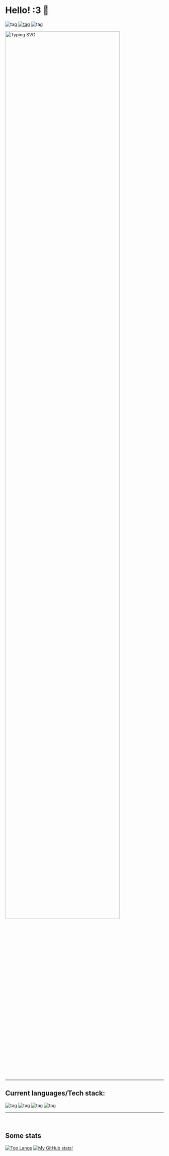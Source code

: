 # Hello! :3 👋

![tag](https://img.shields.io/badge/Furry%20:3-8A2BE2) [![tag](https://img.shields.io/youtube/channel/subscribers/UCKzLDB3cvUhWIpFibsmGV6g?style=social
)](https://youtube.com/channel/UCKzLDB3cvUhWIpFibsmGV6g) ![tag](https://komarev.com/ghpvc/?username=YourFurryDeveloper)

<a href="https://git.io/typing-svg"><img src="https://readme-typing-svg.demolab.com?font=Fira+Code&size=12&pause=1000&color=39F70C&width=435&lines=Hewo!+%3A3;I'm+a+furry+and+programmer!;I+like+making+cool+web+and+Python%2Fother+projects!;I+even+like+making+physical+things+with+Arduinos+and+RPIs!;Imma+probably+be+an+IT+fur+or+something+lol" alt="Typing SVG" width="85%" /></a>
____

## Current languages/Tech stack:

![tag](https://camo.githubusercontent.com/4cf7ce73029427615faf208d47dc4e3924b7c88ec71e4b560f2590862ed0799e/68747470733a2f2f696d672e736869656c64732e696f2f62616467652f68746d6c352d2532334533344632362e7376673f7374796c653d706c6173746963266c6f676f3d68746d6c35266c6f676f436f6c6f723d7768697465) ![tag](https://camo.githubusercontent.com/eb77c9d33b68f72424e688190443454ddf08bf97be58875634cd4caa56676e19/68747470733a2f2f696d672e736869656c64732e696f2f62616467652f6a6176617363726970742d2532333332333333302e7376673f7374796c653d706c6173746963266c6f676f3d6a617661736372697074266c6f676f436f6c6f723d253233463744463145) ![tag](https://camo.githubusercontent.com/3c49e31728bcaae1bf324071195b96048cdf7195f24c5dcc30f58e4b9c4f854c/68747470733a2f2f696d672e736869656c64732e696f2f62616467652f707974686f6e2d3336373041303f7374796c653d706c6173746963266c6f676f3d707974686f6e266c6f676f436f6c6f723d666664643534) ![tag](https://img.shields.io/badge/GO_(Currently_learning)-blue?style=plastic&logo=go)

____
<br />

## Some stats

[![Top Langs](https://github-readme-stats.vercel.app/api/top-langs/?username=YourFurryDeveloper&theme=radical)](https://github.com/anuraghazra/github-readme-stats)
[![My GitHub stats!](https://github-readme-stats.vercel.app/api?username=YourFurryDeveloper&theme=radical)](https://github.com/anuraghazra/github-readme-stats)
